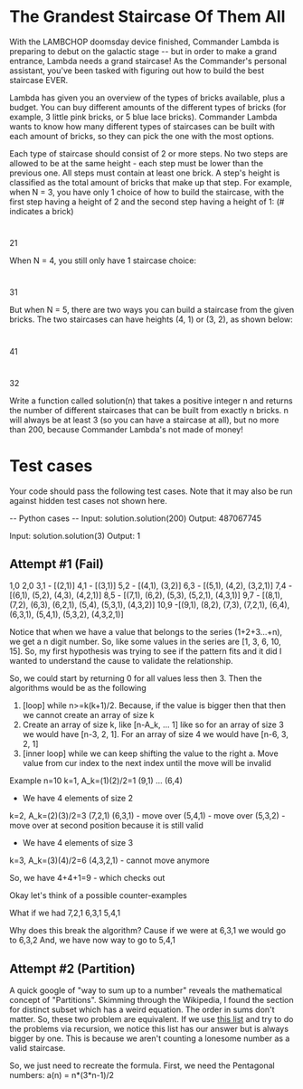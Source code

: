 The Grandest Staircase Of Them All
==================================

With the LAMBCHOP doomsday device finished, Commander Lambda is preparing to debut on the galactic stage -- but in order to make a grand entrance, Lambda needs a grand staircase! As the Commander's personal assistant, you've been tasked with figuring out how to build the best staircase EVER. 

Lambda has given you an overview of the types of bricks available, plus a budget. You can buy different amounts of the different types of bricks (for example, 3 little pink bricks, or 5 blue lace bricks). Commander Lambda wants to know how many different types of staircases can be built with each amount of bricks, so they can pick the one with the most options. 

Each type of staircase should consist of 2 or more steps.  No two steps are allowed to be at the same height - each step must be lower than the previous one. All steps must contain at least one brick. A step's height is classified as the total amount of bricks that make up that step.
For example, when N = 3, you have only 1 choice of how to build the staircase, with the first step having a height of 2 and the second step having a height of 1: (# indicates a brick)

#
##
21

When N = 4, you still only have 1 staircase choice:

#
#
##
31
 
But when N = 5, there are two ways you can build a staircase from the given bricks. The two staircases can have heights (4, 1) or (3, 2), as shown below:

#
#
#
##
41

#
##
##
32

Write a function called solution(n) that takes a positive integer n and returns the number of different staircases that can be built from exactly n bricks. n will always be at least 3 (so you can have a staircase at all), but no more than 200, because Commander Lambda's not made of money!

Test cases
==========
Your code should pass the following test cases.
Note that it may also be run against hidden test cases not shown here.

-- Python cases --
Input:
solution.solution(200)
Output:
    487067745

Input:
solution.solution(3)
Output:
    1

## Attempt \#1 (Fail)

1,0
2,0
3,1 - [(2,1)]
4,1 - [(3,1)]
5,2 - [(4,1), (3,2)]
6,3 - [(5,1), (4,2), (3,2,1)]
7,4 - [(6,1), (5,2), (4,3), (4,2,1)]
8,5 - [(7,1), (6,2), (5,3), (5,2,1), (4,3,1)]
9,7 - [(8,1), (7,2), (6,3), (6,2,1),  (5,4), (5,3,1), (4,3,2)]
10,9 -[(9,1), (8,2), (7,3), (7,2,1), (6,4), (6,3,1), (5,4,1), (5,3,2), (4,3,2,1)]

Notice that when we have a value that belongs to the series (1+2+3...+n), we get a n digit number. So, like some values in the series are [1, 3, 6, 10, 15]. So, my first hypothesis was trying to see if the pattern fits and it did I wanted to understand the cause to validate the relationship. 


So, we could start by returning 0 for all values less then 3. Then the algorithms would be as the following
1. [loop] while n>=k(k+1)/2. Because, if the value is bigger then that then we cannot create an array of size k 
2. Create an array of size k, like [n-A_k, ... 1] like so for an array of size 3 we would have [n-3, 2, 1]. For an array of size 4 we would have [n-6, 3, 2, 1]
3. [inner loop] while we can keep shifting the value to the right
    a. Move value from cur index to the next index until the move will be invalid


Example
n=10
k=1, A_k=(1)(2)/2=1
(9,1)
...
(6,4)
- We have 4 elements of size 2

k=2,  A_k=(2)(3)/2=3
(7,2,1)
(6,3,1) - move over
(5,4,1) - move over
(5,3,2) - move over at second position because it is still valid
- We have 4 elements of size 3

k=3, A_k=(3)(4)/2=6
(4,3,2,1) - cannot move anymore

So, we have 4+4+1=9 - which checks out

Okay let's think of a possible counter-examples

What if we had
7,2,1
6,3,1
5,4,1

Why does this break the algorithm? 
Cause if we were at
6,3,1
we would go to 
6,3,2
And, we have now way to go to 5,4,1


<!-- But, this feels too slow, lets see what the time complexity of our algorithm would be? 
So, the first loop will run  O(k) or O(√n). Where n=k(k+1)/2
then the inner loop is a bit tricky. Our first element can be moved over [n/2] atmost to the next position. And, then [n/4]. So, the sum of the series [n/2+n/4+n/8+...+1]. Which is atmost 2n-1. So, we have  O(√n). O(2n)= O(n^(1.5)). 
 -->

## Attempt \#2 (Partition)

A quick google of "way to sum up to a number" reveals the mathematical concept of "Partitions". Skimming through the Wikipedia, I found the section for distinct subset which has a weird equation. The order in sums don't matter. So, these two problem are equivalent.
If we use [this list](http://oeis.org/A008289/list) and try to do the problems via recursion, we notice this list has our answer but is always bigger by one. This is because we aren't counting a lonesome number as a valid staircase.

So, we just need to recreate the formula. 
First, we need the Pentagonal numbers: a(n) = n\*(3\*n-1)/2

